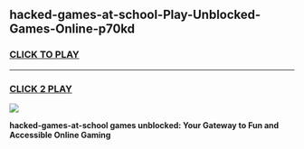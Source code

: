 
## hacked-games-at-school-Play-Unblocked-Games-Online-p70kd
<h3>
<a href="https://premium76.site?title=hacked-games-at-school&ref=25A">CLICK TO PLAY</a></h3>
<hr>

<h3>
<a href="https://premium76.site?title=hacked-games-at-school&ref=25A">CLICK 2 PLAY</a>
  
</h3>

<a href="https://premium76.site?title=hacked-games-at-school&ref=25A"><img src="https://clearcache.store/games.png"></a>


**hacked-games-at-school games unblocked: Your Gateway to Fun and Accessible Online Gaming**
